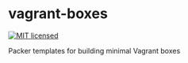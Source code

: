 # vagrant-boxes

[![MIT licensed](https://img.shields.io/badge/license-MIT-blue.svg)](https://raw.githubusercontent.com/wolffaxn/vagrant-boxes/master/LICENSE)

Packer templates for building minimal Vagrant boxes
